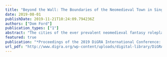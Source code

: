 ```yaml
---
title: "Beyond the Wall: The Boundaries of the Neomedieval Town in Singleplayer Roleplaying Games"
date: 2019-08-01
publishDate: 2019-11-21T10:24:09.794236Z
authors: ["Dom Ford"]
publication_types: ["1"]
abstract: "The cities of the ever prevalent neomedieval fantasy roleplaying game are integral to their gameworlds. They act as quest hubs, goals, centres for action and places of safety. Much of the loop of the game revolves around leaving the city to complete quests, then returning to the city again, and repeat. In this paper, I take a closer look at the boundaries of the city. I begin by proposing a model to help define what a city’s boundary is and how it is expressed to the player. Then, I look at how and why players cross those borders back and forth. Through this, I hope to facilitate a better understanding of how the city functions in roleplaying games, and how the ways in which it produces boundaries alters and affects how players interact with the gameworld."
featured: true
publication: "*Proceedings of the 2019 DiGRA International Conference: Game, Play and the Emerging Ludo-Mix*"
url_pdf: "http://www.digra.org/wp-content/uploads/digital-library/DiGRA_2019_paper_97.pdf"
---
```


